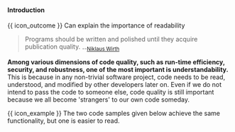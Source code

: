 <div id="title">

#### Introduction

</div>

<span id="prereqs"></span>

<span id="outcomes">{{ icon_outcome }} Can explain the importance of readability</span>

<div id="body">

> Programs should be written and polished until they acquire publication quality. <sub>--[Niklaus Wirth](https://en.wikipedia.org/wiki/Niklaus_Wirth)</sub>

**Among various dimensions of code quality, such as run-time efficiency, security, and robustness, one of the most important is understandability.** This is because in any non-trivial software project, code needs to be read, understood, and modified by other developers later on. Even if we do not intend to pass the code to someone else, code quality is still important because we all become 'strangers' to our own code someday.

<tip-box>

{{ icon_example }} The two code samples given below achieve the same functionality, but one is easier to read.

<div class="alt-java">
  <include src="example-java.md" />
</div>
<div class="alt-python">
  <include src="example-python.md" />
</div>

</tip-box>



</div>

<div id="extras">
</div>